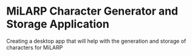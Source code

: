 # MiLARP Character Generator and Storage Application

Creating a desktop app that will help with the generation and storage of characters for MiLARP